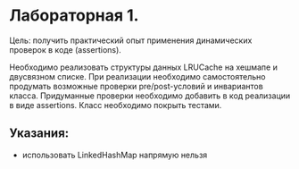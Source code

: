 # Лабораторная 1.
Цель: получить практический опыт применения динамических проверок в коде (assertions).


Необходимо реализовать структуры данных LRUCache на хешмапе и двусвязном списке. При реализации необходимо самостоятельно продумать возможные проверки pre/post-условий и инвариантов класса. Придуманные проверки необходимо добавить в код реализации в виде assertions. Класс необходимо покрыть тестами.


## Указания:
* использовать LinkedHashMap напрямую нельзя

